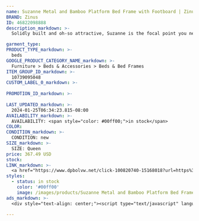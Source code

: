 ```yaml
---
name: Suzanne Metal and Bamboo Platform Bed Frame with Footboard | Zinus Queen
BRAND: Zinus
ID: 46822098888
description_markdown: >-
  Solidly built and oh-so attractive, Suzanne is the focal point you need to complete your industrial or contemporary aesthetic. Complete with a sleek metal structure and headboard and footboard crafted with durable bamboo, this foundation provides optimal support for your mattress and looks great doing it. With a slatted base that doesn’t require a box spring and easy, step-by-step assembly instructions, this foundation is simple to set up and use for years to come.

garment_type:
PRODUCT_TYPE_markdown: >-
  beds
GOOGLE_PRODUCT_CATEGORY_NAME_markdown: >-
  Furniture > Beds & Accessories > Beds & Bed Frames
ITEM_GROUP_ID_markdown: >-
  10739095048
CUSTOM_LABEL_0_markdown: >-
  
PROMOTION_ID_markdown: >-
  
LAST_UPDATED_markdown: >-
  2024-01-25T06:34:23.815-08:00
AVAILABILITY_markdown: >-
  AVAILABILITY: <span style="color: #00ff00;">in stock</span>
COLOR:
CONDITION_markdown: >-
  CONDITION: new
SIZE_markdown: >-
  SIZE: Queen
price: 367.49 USD
stock: 
LINK_markdown: >-
  <a href="https://www.dpbolvw.net/click-100820740-15168018?url=https%3A%2F%2Fwww.zinus.com%2Fproducts%2Fsuzanne-metal-and-wood-platform-bed-frame-with-footboard%3Fvariant%3D46822098888" target="_blank" style="display: inline-block; padding: 10px 20px; font-size: 16px; text-align: center; text-decoration: none; cursor: pointer; border: 1px solid #3498db; color: #3498db; background-color: #fff; border-radius: 5px; transition: background-color 0.3s;">Go to Product</a>
styles:
  - status: in stock
    color: '#00ff00'
    image: /images/products/Suzanne Metal and Bamboo Platform Bed Frame with Footboard _ Zinus Queen/10739095048_1_Suzanne_Metal_and_Wood_Platform_Bed_Frame_with_Footboard.jpg
ads_markdown: >-
  <div style="text-align: center;"><script type="text/javascript" language="javascript" src="https://www.kqzyfj.com/placeholder-53972226?target=_top&mouseover=N"></script></div>

---
```

